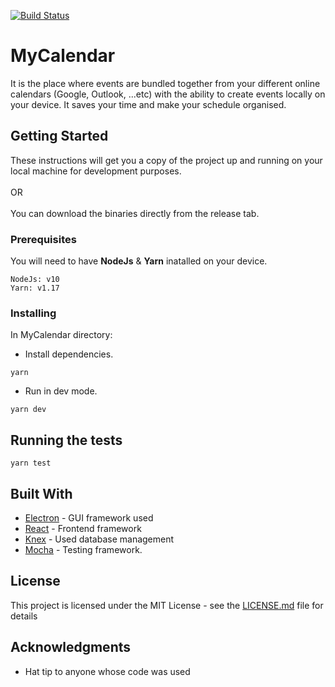 [![Build Status](https://travis-ci.org/MahmoudRizk/MyCalendar.svg?branch=master)](https://travis-ci.org/MahmoudRizk/MyCalendar)
# MyCalendar

It is the place where events are bundled together from your different online calendars (Google, Outlook, ...etc) with the 
ability to create events locally on your device. 
It saves your time and make your schedule organised.

## Getting Started

These instructions will get you a copy of the project up and running on your local machine for development purposes.
<br><br>OR<br><br>
You can download the binaries directly from the release tab.

### Prerequisites

You will need to have <b>NodeJs</b> & <b>Yarn</b> inatalled on your device.

```
NodeJs: v10
Yarn: v1.17
```

### Installing

In MyCalendar directory:

* Install dependencies.
```
yarn
```
* Run in dev mode.
```
yarn dev
```

## Running the tests

```
yarn test
```
## Built With

* [Electron](https://electronjs.org/) - GUI framework used
* [React](https://reactjs.org/) - Frontend framework
* [Knex](http://knexjs.org/) - Used database management
* [Mocha](https://mochajs.org/) - Testing framework.

## License

This project is licensed under the MIT License - see the [LICENSE.md](LICENSE.md) file for details

## Acknowledgments

* Hat tip to anyone whose code was used


